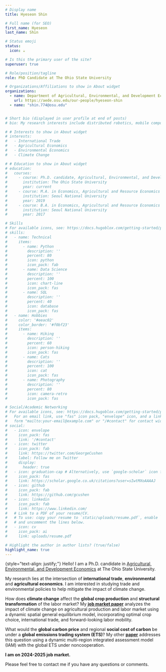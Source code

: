 ```yaml
---
# Display name
title: Hyeseon Shin

# Full name (for SEO)
first_name: Hyeseon
last_name: Shin

# Status emoji
status:
  icon: ☕️

# Is this the primary user of the site?
superuser: true

# Role/position/tagline
role: PhD Candidate at The Ohio State University

# Organizations/Affiliations to show in About widget
organizations:
  - name: Department of Agricultural, Environmental, and Development Economics
    url: https://aede.osu.edu/our-people/hyeseon-shin
  - name: "shin.774@osu.edu"


# Short bio (displayed in user profile at end of posts)
# bio: My research interests include distributed robotics, mobile computing and programmable matter.

# # Interests to show in About widget
# interests:
#   - International Trade
#   - Agricultural Economics
#   - Environmental Economics
#   - Climate Change

# # Education to show in About widget
# education:
#   courses:
#     - course: Ph.D. candidate, Agricultural, Environmental, and Development Economics
#       institution: The Ohio State University
#       year: current
#     - course: M.A. in Economics, Agricultural and Resource Economics Major 
#       institution: Seoul National University 
#       year: 2019
#     - course: B.A. in Economics, Agricultural and Resource Economics Major
#       institution: Seoul National University 
#       year: 2017

# Skills
# For available icons, see: https://docs.hugoblox.com/getting-started/page-builder/#icons
# skills:
#   - name: Technical
#     items:
#       - name: Python
#         description: ''
#         percent: 80
#         icon: python
#         icon_pack: fab
#       - name: Data Science
#         description: ''
#         percent: 100
#         icon: chart-line
#         icon_pack: fas
#       - name: SQL
#         description: ''
#         percent: 40
#         icon: database
#         icon_pack: fas
#   - name: Hobbies
#     color: '#eeac02'
#     color_border: '#f0bf23'
#     items:
#       - name: Hiking
#         description: ''
#         percent: 60
#         icon: person-hiking
#         icon_pack: fas
#       - name: Cats
#         description: ''
#         percent: 100
#         icon: cat
#         icon_pack: fas
#       - name: Photography
#         description: ''
#         percent: 80
#         icon: camera-retro
#         icon_pack: fas

# Social/Academic Networking
# For available icons, see: https://docs.hugoblox.com/getting-started/page-builder/#icons
#   For an email link, use "fas" icon pack, "envelope" icon, and a link in the
#   form "mailto:your-email@example.com" or "/#contact" for contact widget.
# social:
#   - icon: envelope
#     icon_pack: fas
#     link: '/#contact'
#   - icon: twitter
#     icon_pack: fab
#     link: https://twitter.com/GeorgeCushen
#     label: Follow me on Twitter
#     display:
#       header: true
#   - icon: graduation-cap # Alternatively, use `google-scholar` icon from `ai` icon pack
#     icon_pack: fas
#     link: https://scholar.google.co.uk/citations?user=sIwtMXoAAAAJ
#   - icon: github
#     icon_pack: fab
#     link: https://github.com/gcushen
#   - icon: linkedin
#     icon_pack: fab
#     link: https://www.linkedin.com/
#   # Link to a PDF of your resume/CV.
#   # To use: copy your resume to `static/uploads/resume.pdf`, enable `ai` icons in `params.yaml`,
#   # and uncomment the lines below.
#   - icon: cv
#     icon_pack: ai
#     link: uploads/resume.pdf

# Highlight the author in author lists? (true/false)
highlight_name: true
---
```


{style="text-align: justify;"}
Hello! I am a Ph.D. candidate in [Agricultural, Environmental, and Development Economics](https://aede.osu.edu/) at The Ohio State University. 

My research lies at the intersection of **international trade**, **environmental** and **agricultural economics**. I am interested in studying trade and environmental policies to help mitigate the impact of climate change.
<!-- I am largely interested topics related to answering the following question: How can we design trade and environmental policies to mitigate the impact of climate change?  -->

How does **climate change** affect the **global crop production** and **structural transformation** of the labor market? My [**job market paper**](/uploads/Shin_20250219.pdf) analyzes the impact of climate change on agricultural production and labor market using a dynamic spatial general equilibrium model, incorporating optimal crop choice, international trade, and forward-looking labor mobility. 

What would the **global carbon price** and regional **social cost of carbon** be under a **global emissions trading system (ETS)**? My other [**paper**](https://arxiv.org/pdf/2312.15563) addresses this question using a dynamic multi-region integrated assessment model (IAM) with the global ETS under noncooperation.

**I am on 2024-2025 job market.** 

Please feel free to contact me if you have any questions or comments. 


